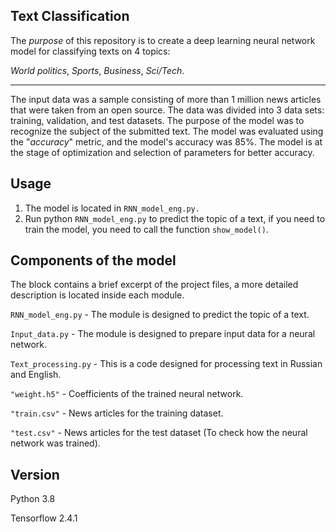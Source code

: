 ## Text Classification

The *purpose* of this repository is to create a deep learning neural network model for classifying texts on 4 topics: 

*World politics*, *Sports*, *Business*, *Sci/Tech*.

---
The input data was a sample consisting of more than 1 million news articles that were taken from an open source. The data was divided into 3 data sets: training, validation, and test datasets. The purpose of the model was to recognize the subject of the submitted text. The model was evaluated using the "*accuracy*" metric, and the model's accuracy was 85%. The model is at the stage of optimization and selection of parameters for better accuracy.


##  Usage
1. The model is located in `RNN_model_eng.py.`
2. Run python `RNN_model_eng.py` to predict the topic of a text, if you need to train the model, you need to call the function `show_model()`.

## Components of the model

The block contains a brief excerpt of the project files, a more detailed description is located inside each module.


`RNN_model_eng.py` - The module is designed to predict the topic of a text.

`Input_data.py` - The module is designed to prepare input data for a neural network.

`Text_processing.py` - This is a code designed for processing text in Russian and English.

`"weight.h5"` - Coefficients of the trained neural network.

`"train.csv"` - News articles for the training dataset.

`"test.csv"` - News articles for the test dataset (To check how the neural network was trained).


## Version

Python 3.8

Tensorflow 2.4.1
